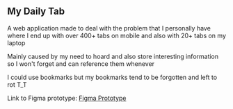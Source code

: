 ## My Daily Tab
A web application made to deal with the problem that I personally have where I end up with over 400+ tabs on mobile and also with 20+ tabs on my laptop

Mainly caused by my need to hoard and also store interesting information so I won't forget and can reference them whenever

I could use bookmarks but my bookmarks tend to be forgotten and left to rot T_T

Link to Figma prototype:
[Figma Prototype](https://www.figma.com/proto/6lcZ0F6vmnmc0GK6MObVEM/The-Daily-Tab?node-id=1-3&p=f&t=eOGX5VzQrsv5Jk7s-1&scaling=min-zoom&content-scaling=fixed&page-id=0%3A1&starting-point-node-id=1%3A3)
